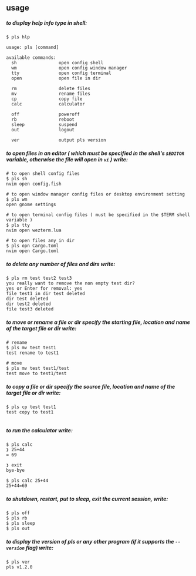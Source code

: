## usage
##### to display help info type in shell:
```
$ pls hlp

usage: pls [command]

available commands:
  sh                open config shell
  wm                open config window manager
  tty               open config terminal
  open              open file in dir

  rm                delete files
  mv                rename files
  cp                copy file
  calc              calculator

  off               poweroff
  rb                reboot
  sleep             suspend
  out               logout

  ver               output pls version

```

##### to open files in an editor ( which must be specified in the shell's `$EDITOR` variable, otherwise the file will open in `vi` ) write:
```
# to open shell config files
$ pls sh
nvim open config.fish

# to open window manager config files or desktop environment setting
$ pls wm
open gnome settings

# to open terminal config files ( must be specified in the $TERM shell variable )
$ pls tty
nvim open wezterm.lua

# to open files any in dir
$ pls opn Cargo.toml
nvim open Cargo.toml
```

##### to delete any number of files and dirs write:
```
$ pls rm test test2 test3
you really want to remove the non empty test dir?
yes or Enter for removal: yes
file test1 in dir test deleted
dir test deleted
dir test2 deleted
file test3 deleted
```

##### to move or rename a file or dir specify the starting file, location and name of the target file or dir write:
```
# rename
$ pls mv test test1
test rename to test1

# move
$ pls mv test test1/test
test move to test1/test
```

##### to copy a file or dir specify the source file, location and name of the target file or dir write:
```
$ pls cp test test1
test copy to test1


```

##### to run the calculator write:
```
$ pls calc
❯ 25+44
= 69

❯ exit
bye-bye

$ pls calc 25+44
25+44=69
```

##### to shutdown, restart, put to sleep, exit the current session, write:
```
$ pls off
$ pls rb
$ pls sleep
$ pls out
```

##### to display the version of pls or any other program (if it supports the `--version` flag) write:
```
$ pls ver
pls v1.2.0
```